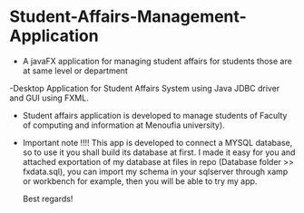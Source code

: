 # Student-Affairs-Management-Application
 - A javaFX application for managing student affairs for students those are at same level or department
 
 -Desktop Application for Student Affairs System using Java JDBC driver and GUI using FXML.

 - Student affairs application is developed to manage students of Faculty of computing and information at Menoufia university).

 - Important note !!!!
    This app is developed to connect a MYSQL database, so to use it you shall build its database at first. I made it easy for you and attached exportation of my database at files     in   repo (Database folder >> fxdata.sql), you can import my schema in your sqlserver through xamp or workbench for example, then you will be able to try my app.
    
    Best regards!
